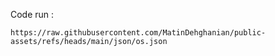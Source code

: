 Code run :
 
```
https://raw.githubusercontent.com/MatinDehghanian/public-assets/refs/heads/main/json/os.json
```
